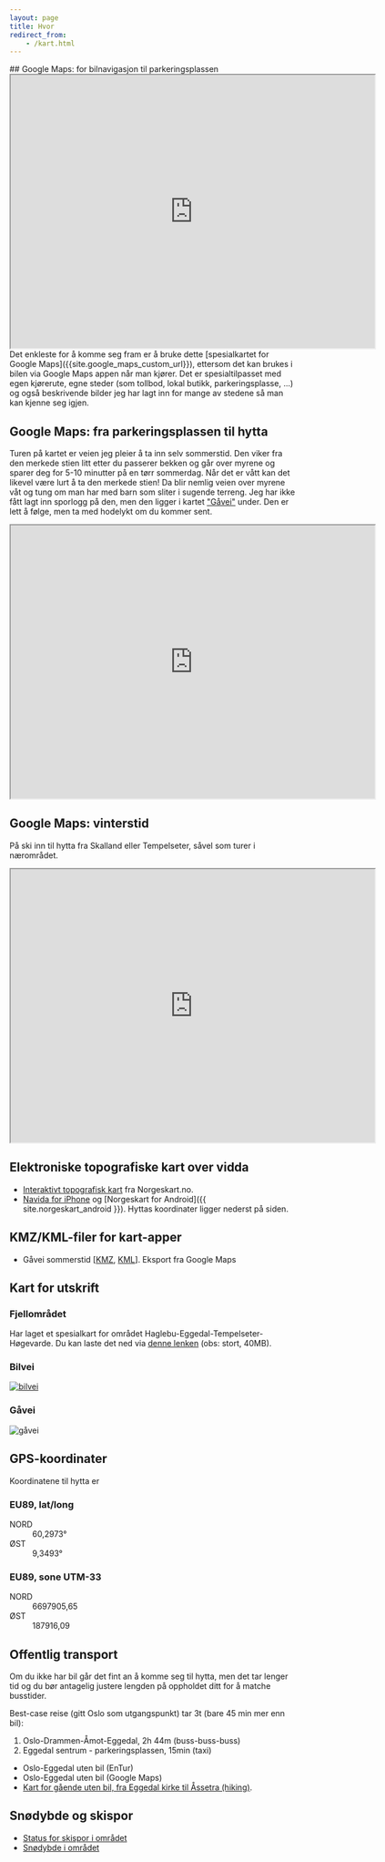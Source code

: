 ```yaml
---
layout: page
title: Hvor
redirect_from:
    - /kart.html
---
```

<div id="toc-insert"></div>
## Google Maps: for bilnavigasjon til parkeringsplassen
<div class="map-responsive">
    <iframe src="https://www.google.com/maps/d/embed?mid=1dFockLfyDNtDZ7GCysiFRs17Sh3qQIrb" width="640" height="480"></iframe>
</div>
Det enkleste for å komme seg fram er å bruke dette [spesialkartet for Google Maps]({{site.google_maps_custom_url}}), ettersom det kan brukes i bilen via Google Maps appen når man kjører. Det er spesialtilpasset med egen kjørerute, egne steder (som tollbod, lokal butikk, parkeringsplasse, ...) og også beskrivende bilder jeg har lagt inn for mange av stedene så man kan kjenne seg igjen.

## Google Maps: fra parkeringsplassen til hytta
Turen på kartet er veien jeg pleier å ta inn selv sommerstid. Den viker fra den merkede stien litt etter du passerer bekken og går over myrene og sparer deg for 5-10 minutter på en tørr sommerdag. Når det er vått kan det likevel være lurt å ta den merkede stien! Da blir nemlig veien over myrene våt og tung om man har med barn som sliter i sugende terreng. Jeg har ikke fått lagt inn sporlogg på den, men den ligger i kartet ["Gåvei"](./map.html#g%C3%A5vei) under. Den er lett å følge, men ta med hodelykt om du kommer sent.
<div class="map-responsive">
    <iframe src="https://www.google.com/maps/d/embed?mid=1SOHneOudYXb8iOuMJmZQGG_DLGzJzbL1&hl=no" width="640" height="480"></iframe>
</div>

## Google Maps: vinterstid
På ski inn til hytta fra Skalland eller Tempelseter, såvel som turer i nærområdet.

<div class="map-responsive">
<iframe src="https://www.google.com/maps/d/u/0/embed?mid=1ABA5ohQmmcLfChlRAKTpjUXrUaYkXG2z" width="640" height="480"></iframe>
</div>

## Elektroniske topografiske kart over vidda
- [Interaktivt topografisk kart](http://www.norgeskart.no/#!?project=seeiendom&layers=1002,1015&zoom=14&lat=6697971.51&lon=187859.14) fra Norgeskart.no.
- [Navida for iPhone](https://itunes.apple.com/no/app/navida/id356821974?mt=8) og [Norgeskart for Android]({{ site.norgeskart_android }}). Hyttas koordinater ligger nederst på siden.

## KMZ/KML-filer for kart-apper
- Gåvei sommerstid [[KMZ](/downloads/map-summer.kmz), [KML](/downloads/map-summer.kml)]. Eksport fra Google Maps

## Kart for utskrift 

### Fjellområdet
Har laget et spesialkart for området Haglebu-Eggedal-Tempelseter-Høgevarde. Du kan laste det ned via [denne lenken](https://drive.google.com/open?id=10G9Z24YxpIX9WI5TMztSzcM1eIQKGM88) (obs: stort, 40MB).

### Bilvei
[![bilvei](https://a0.muscache.com/im/pictures/470c18b0-7527-44d5-88bf-546528f8f169.jpg?aki_policy=x_large)](https://a0.muscache.com/im/pictures/470c18b0-7527-44d5-88bf-546528f8f169.jpg?aki_policy=x_large)

### Gåvei
![gåvei](https://a0.muscache.com/im/pictures/1575a13d-405b-45ef-9bce-302730d1ac71.jpg?aki_policy=x_large)

## GPS-koordinater
Koordinatene til hytta er

### EU89, lat/long

<dl>
    <dt>NORD</dt>
    <dd>60,2973&#176;</dd>
    <dt>ØST</dt>
    <dd>9,3493&#176;</dd>
</dl>

### EU89, sone UTM-33

<dl>
    <dt>NORD</dt>
    <dd>6697905,65</dd>
    <dt>ØST</dt>
    <dd>187916,09</dd>
</dl>

## Offentlig transport
Om du ikke har bil går det fint an å komme seg til hytta, men det tar lenger tid og du bør antagelig justere lengden på oppholdet ditt for å matche busstider. 

Best-case reise (gitt Oslo som utgangspunkt) tar 3t (bare 45 min mer enn bil):
1. Oslo-Drammen-Åmot-Eggedal, 2h 44m (buss-buss-buss)
1. Eggedal sentrum - parkeringsplassen, 15min (taxi)
- <a id="entur-lazy-link">Oslo-Eggedal uten bil (EnTur)</a>
- <a id="google-lazy-link">Oslo-Eggedal uten bil (Google Maps)</a>
- [Kart for gående uten bil, fra Eggedal kirke til Åssetra (hiking)](https://goo.gl/maps/LdNyeYYECtJZYact8).

## Snødybde og skispor
- [Status for skispor i området](https://skisporet.no/setView/60.3090543/9.3822384/13/norges_grunnkart)
- [Snødybde i området](http://www.senorge.no/index.html?p=senorgeny&st=snow&m=bmNVEGrey%3BMapLayer_ski%3B&l=no&e=184874%7C6695425%7C191420%7C6701997&fh=0%3B2468)

<script async src="/assets/js/map.js"></script>
